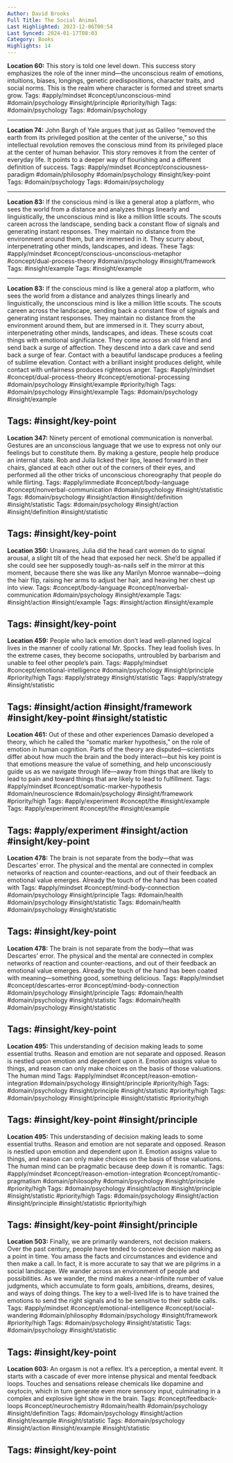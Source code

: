 ```yaml
---
Author: David Brooks
Full Title: The Social Animal
Last Highlighted: 2023-12-06T00:54
Last Synced: 2024-01-17T08:03
Category: Books
Highlights: 14
---
```

**Location 60:**
This story is told one level down. This success story emphasizes the role of the inner mind—the unconscious realm of emotions, intuitions, biases, longings, genetic predispositions, character traits, and social norms. This is the realm where character is formed and street smarts grow.
Tags: #apply/mindset #concept/unconscious-mind #domain/psychology #insight/principle #priority/high
Tags: #domain/psychology
Tags: #domain/psychology
  
---
  
**Location 74:**
John Bargh of Yale argues that just as Galileo “removed the earth from its privileged position at the center of the universe,” so this intellectual revolution removes the conscious mind from its privileged place at the center of human behavior. This story removes it from the center of everyday life. It points to a deeper way of flourishing and a different definition of success.
Tags: #apply/mindset #concept/consciousness-paradigm #domain/philosophy #domain/psychology #insight/key-point
Tags: #domain/psychology
Tags: #domain/psychology
  
---
  
**Location 83:**
If the conscious mind is like a general atop a platform, who sees the world from a distance and analyzes things linearly and linguistically, the unconscious mind is like a million little scouts. The scouts careen across the landscape, sending back a constant flow of signals and generating instant responses. They maintain no distance from the environment around them, but are immersed in it. They scurry about, interpenetrating other minds, landscapes, and ideas. These
Tags: #apply/mindset #concept/conscious-unconscious-metaphor #concept/dual-process-theory #domain/psychology #insight/framework
Tags: #insight/example
Tags: #insight/example
  
---
  
**Location 83:**
If the conscious mind is like a general atop a platform, who sees the world from a distance and analyzes things linearly and linguistically, the unconscious mind is like a million little scouts. The scouts careen across the landscape, sending back a constant flow of signals and generating instant responses. They maintain no distance from the environment around them, but are immersed in it. They scurry about, interpenetrating other minds, landscapes, and ideas. These scouts coat things with emotional significance. They come across an old friend and send back a surge of affection. They descend into a dark cave and send back a surge of fear. Contact with a beautiful landscape produces a feeling of sublime elevation. Contact with a brilliant insight produces delight, while contact with unfairness produces righteous anger.
Tags: #apply/mindset #concept/dual-process-theory #concept/emotional-processing #domain/psychology #insight/example #priority/high
Tags: #domain/psychology #insight/example
Tags: #domain/psychology #insight/example
  
Tags: #insight/key-point
---
  
**Location 347:**
Ninety percent of emotional communication is nonverbal. Gestures are an unconscious language that we use to express not only our feelings but to constitute them. By making a gesture, people help produce an internal state. Rob and Julia licked their lips, leaned forward in their chairs, glanced at each other out of the corners of their eyes, and performed all the other tricks of unconscious choreography that people do while flirting.
Tags: #apply/immediate #concept/body-language #concept/nonverbal-communication #domain/psychology #insight/statistic
Tags: #domain/psychology #insight/action #insight/definition #insight/statistic
Tags: #domain/psychology #insight/action #insight/definition #insight/statistic
  
Tags: #insight/key-point
---
  
**Location 350:**
Unawares, Julia did the head cant women do to signal arousal, a slight tilt of the head that exposed her neck. She’d be appalled if she could see her supposedly tough-as-nails self in the mirror at this moment, because there she was like any Marilyn Monroe wannabe—doing the hair flip, raising her arms to adjust her hair, and heaving her chest up into view.
Tags: #concept/body-language #concept/nonverbal-communication #domain/psychology #insight/example
Tags: #insight/action #insight/example
Tags: #insight/action #insight/example
  
Tags: #insight/key-point
---
  
**Location 459:**
People who lack emotion don’t lead well-planned logical lives in the manner of coolly rational Mr. Spocks. They lead foolish lives. In the extreme cases, they become sociopaths, untroubled by barbarism and unable to feel other people’s pain.
Tags: #apply/mindset #concept/emotional-intelligence #domain/psychology #insight/principle #priority/high
Tags: #apply/strategy #insight/statistic
Tags: #apply/strategy #insight/statistic
  
Tags: #insight/action #insight/framework #insight/key-point #insight/statistic
---
  
**Location 461:**
Out of these and other experiences Damasio developed a theory, which he called the “somatic marker hypothesis,” on the role of emotion in human cognition. Parts of the theory are disputed—scientists differ about how much the brain and the body interact—but his key point is that emotions measure the value of something, and help unconsciously guide us as we navigate through life—away from things that are likely to lead to pain and toward things that are likely to lead to fulfillment.
Tags: #apply/mindset #concept/somatic-marker-hypothesis #domain/neuroscience #domain/psychology #insight/framework #priority/high
Tags: #apply/experiment #concept/the #insight/example
Tags: #apply/experiment #concept/the #insight/example
  
Tags: #apply/experiment #insight/action #insight/key-point
---
  
**Location 478:**
The brain is not separate from the body—that was Descartes’ error. The physical and the mental are connected in complex networks of reaction and counter-reactions, and out of their feedback an emotional value emerges. Already the touch of the hand has been coated with
Tags: #apply/mindset #concept/mind-body-connection #domain/psychology #insight/principle
Tags: #domain/health #domain/psychology #insight/statistic
Tags: #domain/health #domain/psychology #insight/statistic
  
Tags: #insight/key-point
---
  
**Location 478:**
The brain is not separate from the body—that was Descartes’ error. The physical and the mental are connected in complex networks of reaction and counter-reactions, and out of their feedback an emotional value emerges. Already the touch of the hand has been coated with meaning—something good, something delicious.
Tags: #apply/mindset #concept/descartes-error #concept/mind-body-connection #domain/psychology #insight/principle
Tags: #domain/health #domain/psychology #insight/statistic
Tags: #domain/health #domain/psychology #insight/statistic
  
Tags: #insight/key-point
---
  
**Location 495:**
This understanding of decision making leads to some essential truths. Reason and emotion are not separate and opposed. Reason is nestled upon emotion and dependent upon it. Emotion assigns value to things, and reason can only make choices on the basis of those valuations. The human mind
Tags: #apply/mindset #concept/reason-emotion-integration #domain/psychology #insight/principle #priority/high
Tags: #domain/psychology #insight/principle #insight/statistic #priority/high
Tags: #domain/psychology #insight/principle #insight/statistic #priority/high
  
Tags: #insight/key-point #insight/principle
---
  
**Location 495:**
This understanding of decision making leads to some essential truths. Reason and emotion are not separate and opposed. Reason is nestled upon emotion and dependent upon it. Emotion assigns value to things, and reason can only make choices on the basis of those valuations. The human mind can be pragmatic because deep down it is romantic.
Tags: #apply/mindset #concept/reason-emotion-integration #concept/romantic-pragmatism #domain/philosophy #domain/psychology #insight/principle #priority/high
Tags: #domain/psychology #insight/action #insight/principle #insight/statistic #priority/high
Tags: #domain/psychology #insight/action #insight/principle #insight/statistic #priority/high
  
Tags: #insight/key-point #insight/principle
---
  
**Location 503:**
Finally, we are primarily wanderers, not decision makers. Over the past century, people have tended to conceive decision making as a point in time. You amass the facts and circumstances and evidence and then make a call. In fact, it is more accurate to say that we are pilgrims in a social landscape. We wander across an environment of people and possibilities. As we wander, the mind makes a near-infinite number of value judgments, which accumulate to form goals, ambitions, dreams, desires, and ways of doing things. The key to a well-lived life is to have trained the emotions to send the right signals and to be sensitive to their subtle calls.
Tags: #apply/mindset #concept/emotional-intelligence #concept/social-wandering #domain/philosophy #domain/psychology #insight/framework #priority/high
Tags: #domain/psychology #insight/statistic
Tags: #domain/psychology #insight/statistic
  
Tags: #insight/key-point
---
  
**Location 603:**
An orgasm is not a reflex. It’s a perception, a mental event. It starts with a cascade of ever more intense physical and mental feedback loops. Touches and sensations release chemicals like dopamine and oxytocin, which in turn generate even more sensory input, culminating in a complex and explosive light show in the brain.
Tags: #concept/feedback-loops #concept/neurochemistry #domain/health #domain/psychology #insight/definition
Tags: #domain/psychology #insight/action #insight/example #insight/statistic
Tags: #domain/psychology #insight/action #insight/example #insight/statistic
  
Tags: #insight/key-point
---